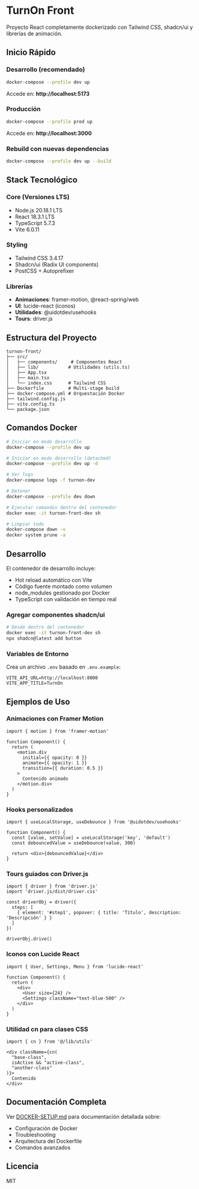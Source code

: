 # TurnOn Front

Proyecto React completamente dockerizado con Tailwind CSS, shadcn/ui y librerías de animación.

## Inicio Rápido

### Desarrollo (recomendado)
```bash
docker-compose --profile dev up
```
Accede en: **http://localhost:5173**

### Producción
```bash
docker-compose --profile prod up
```
Accede en: **http://localhost:3000**

### Rebuild con nuevas dependencias
```bash
docker-compose --profile dev up --build
```

## Stack Tecnológico

### Core (Versiones LTS)
- Node.js 20.18.1 LTS
- React 18.3.1 LTS
- TypeScript 5.7.3
- Vite 6.0.11

### Styling
- Tailwind CSS 3.4.17
- Shadcn/ui (Radix UI components)
- PostCSS + Autoprefixer

### Librerías
- **Animaciones**: framer-motion, @react-spring/web
- **UI**: lucide-react (iconos)
- **Utilidades**: @uidotdev/usehooks
- **Tours**: driver.js

## Estructura del Proyecto

```
turnon-front/
├── src/
│   ├── components/     # Componentes React
│   ├── lib/           # Utilidades (utils.ts)
│   ├── App.tsx
│   ├── main.tsx
│   └── index.css      # Tailwind CSS
├── Dockerfile         # Multi-stage build
├── docker-compose.yml # Orquestación Docker
├── tailwind.config.js
├── vite.config.ts
└── package.json
```

## Comandos Docker

```bash
# Iniciar en modo desarrollo
docker-compose --profile dev up

# Iniciar en modo desarrollo (detached)
docker-compose --profile dev up -d

# Ver logs
docker-compose logs -f turnon-dev

# Detener
docker-compose --profile dev down

# Ejecutar comandos dentro del contenedor
docker exec -it turnon-front-dev sh

# Limpiar todo
docker-compose down -v
docker system prune -a
```

## Desarrollo

El contenedor de desarrollo incluye:
- Hot reload automático con Vite
- Código fuente montado como volumen
- node_modules gestionado por Docker
- TypeScript con validación en tiempo real

### Agregar componentes shadcn/ui

```bash
# Desde dentro del contenedor
docker exec -it turnon-front-dev sh
npx shadcn@latest add button
```

### Variables de Entorno

Crea un archivo `.env` basado en `.env.example`:

```env
VITE_API_URL=http://localhost:8000
VITE_APP_TITLE=TurnOn
```

## Ejemplos de Uso

### Animaciones con Framer Motion
```tsx
import { motion } from 'framer-motion'

function Component() {
  return (
    <motion.div
      initial={{ opacity: 0 }}
      animate={{ opacity: 1 }}
      transition={{ duration: 0.5 }}
    >
      Contenido animado
    </motion.div>
  )
}
```

### Hooks personalizados
```tsx
import { useLocalStorage, useDebounce } from '@uidotdev/usehooks'

function Component() {
  const [value, setValue] = useLocalStorage('key', 'default')
  const debouncedValue = useDebounce(value, 300)

  return <div>{debouncedValue}</div>
}
```

### Tours guiados con Driver.js
```tsx
import { driver } from 'driver.js'
import 'driver.js/dist/driver.css'

const driverObj = driver({
  steps: [
    { element: '#step1', popover: { title: 'Título', description: 'Descripción' } }
  ]
})

driverObj.drive()
```

### Iconos con Lucide React
```tsx
import { User, Settings, Menu } from 'lucide-react'

function Component() {
  return (
    <div>
      <User size={24} />
      <Settings className="text-blue-500" />
    </div>
  )
}
```

### Utilidad cn para clases CSS
```tsx
import { cn } from '@/lib/utils'

<div className={cn(
  "base-class",
  isActive && "active-class",
  "another-class"
)}>
  Contenido
</div>
```

## Documentación Completa

Ver [DOCKER-SETUP.md](./DOCKER-SETUP.md) para documentación detallada sobre:
- Configuración de Docker
- Troubleshooting
- Arquitectura del Dockerfile
- Comandos avanzados

## Licencia

MIT
